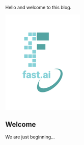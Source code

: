 Hello and welcome to this blog.

![Image of fast.ai logo](images/logo.png)

## Welcome

We are just beginning...
